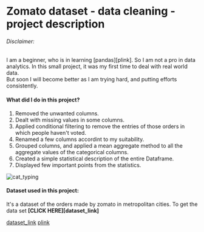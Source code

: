 # Zomato dataset - data cleaning - project description

###### Disclaimer:
I am a beginner, who is in learning [pandas][plink]. So I am not a pro in data analytics. In this small project, it was my first time to deal with real world data.  
But soon I will become better as I am trying hard, and putting efforts consistently.

#### What did I do in this project?
1. Removed the unwanted columns.
2. Dealt with missing values in some columns.
3. Applied conditional filtering to remove the entries of those orders in which people haven't voted.
4. Renamed a few columns accordint to my suitability.
5. Grouped columns, and applied a mean aggregate method to all the aggregate values of the categorical columns.
6. Created a simple statistical description of the entire Dataframe.
7. Displayed few important points from the statistics.

![cat_typing](https://i.pinimg.com/originals/84/1a/eb/841aeb9f113999616d097b414c539dfd.gif)

#### Dataset used in this project:
It's a dataset of the orders made by zomato in metropolitan cities. To get the data set **[CLICK HERE][dataset_link]**

[dataset_link](https://www.kaggle.com/datasets/narsingraogoud/zomato-restaurants-dataset-for-metropolitan-areas)
[plink](https://pandas.pydata.org/)
